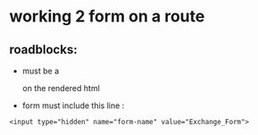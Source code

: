 # working 2 form on a route

## roadblocks:
 - must be a <form> </form> on the rendered html

 - form must include this line : 

`<input type="hidden" name="form-name" value="Exchange_Form">`

 



